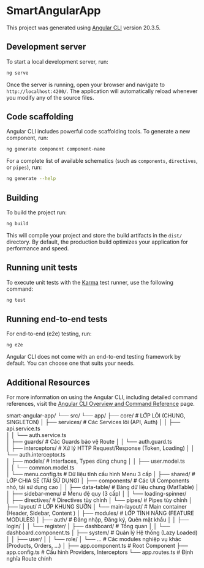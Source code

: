 # SmartAngularApp

This project was generated using [Angular CLI](https://github.com/angular/angular-cli) version 20.3.5.

## Development server

To start a local development server, run:

```bash
ng serve
```

Once the server is running, open your browser and navigate to `http://localhost:4200/`. The application will automatically reload whenever you modify any of the source files.

## Code scaffolding

Angular CLI includes powerful code scaffolding tools. To generate a new component, run:

```bash
ng generate component component-name
```

For a complete list of available schematics (such as `components`, `directives`, or `pipes`), run:

```bash
ng generate --help
```

## Building

To build the project run:

```bash
ng build
```

This will compile your project and store the build artifacts in the `dist/` directory. By default, the production build optimizes your application for performance and speed.

## Running unit tests

To execute unit tests with the [Karma](https://karma-runner.github.io) test runner, use the following command:

```bash
ng test
```

## Running end-to-end tests

For end-to-end (e2e) testing, run:

```bash
ng e2e
```

Angular CLI does not come with an end-to-end testing framework by default. You can choose one that suits your needs.

## Additional Resources

For more information on using the Angular CLI, including detailed command references, visit the [Angular CLI Overview and Command Reference](https://angular.dev/tools/cli) page.


smart-angular-app/
└── src/
└── app/
├── core/                  # LỚP LÕI (CHUNG, SINGLETON)
│   ├── services/          # Các Services lõi (API, Auth)
│   │   ├── api.service.ts       
│   │   └── auth.service.ts      
│   ├── guards/            # Các Guards bảo vệ Route
│   │   └── auth.guard.ts        
│   ├── interceptors/      # Xử lý HTTP Request/Response (Token, Loading)
│   │   └── auth.interceptor.ts  
│   ├── models/            # Interfaces, Types dùng chung
│   │   ├── user.model.ts        
│   │   └── common.model.ts      
│   └── menu.config.ts     # Dữ liệu tĩnh cấu hình Menu 3 cấp
│
├── shared/                # LỚP CHIA SẺ (TÁI SỬ DỤNG)
│   ├── components/        # Các UI Components nhỏ, tái sử dụng cao
│   │   ├── data-table/          # Bảng dữ liệu chung (MatTable)
│   │   ├── sidebar-menu/        # Menu đệ quy (3 cấp)
│   │   └── loading-spinner/     
│   ├── directives/        # Directives tùy chỉnh
│   └── pipes/             # Pipes tùy chỉnh
│
├── layout/                # LỚP KHUNG SƯỜN
│   └── main-layout/       # Main container (Header, Sidebar, Content <router-outlet>)
│
├── modules/               # LỚP TÍNH NĂNG (FEATURE MODULES)
│   ├── auth/              # Đăng nhập, Đăng ký, Quên mật khẩu
│   │   ├── login/
│   │   └── register/
│   ├── dashboard/         # Tổng quan
│   │   └── dashboard.component.ts
│   ├── system/            # Quản lý Hệ thống (Lazy Loaded)
│   │   ├── user/
│   │   └── role/
│   └── ...                # Các modules nghiệp vụ khác (Products, Orders, ...)
│
├── app.component.ts       # Root Component
├── app.config.ts          # Cấu hình Providers, Interceptors
└── app.routes.ts          # Định nghĩa Route chính

